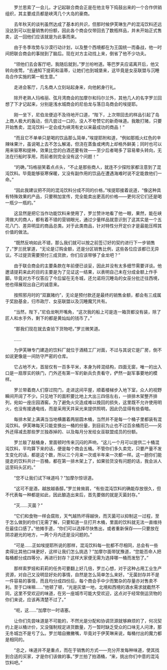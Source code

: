 　　罗兰思索了一会儿，才记起联合商会正是在他主导下捣鼓出来的一个合作供销组织，其主要成员都是峡湾几个大岛的豪商。

　　去年秋天的谈判虽然达成了基本的共识，但那时候伊芙琳生产的混沌饮料还远没达到可以批量销售的份额，因此各个商会仅带回去了数瓶样品，并未开始正式售卖，这一回他们应该就是为此事而来。

　　由于冬季攻势与沙漠行动计划，以及整个西境都在为王国统一而备战，他一时间把联合商会的事抛到了脑后。现在对方主动找上来，倒省了他不少功夫。

　　“领他们去会客厅吧，我随后就到，”罗兰吩咐道。等巴罗夫应诺离开后，他又转向夜莺，“去通知下提莉和温蒂，让她们也到城堡来，这毕竟是女巫联盟与沉睡岛合作实施的第一桩生意。”

　　走进会客厅，几名商人立刻站起身来，向他躬身行礼。

　　除开老熟人玛格丽、弦月湾商会的加摩尔和玛尔兰外，其他几人的名字罗兰回想了下才记起来，分别是浅水城商会的尼伯龙与落日岛商会的埃提耶。

　　刚一坐下，尼伯龙便迫不及待地开口道，“陛下，上次带回去的样品引起了岛上商人极大的轰动，但凡尝过一口的，没人不夸赞它的新奇味道。我敢打赌，只要开始售卖，混沌饮料一定会成为峡湾有史以来最成功的商品！”

　　“而且它不单单只是喝的饮品那么简单，”埃提耶附和道，“例如那瓶火红色的辛辣味果汁，虽说喝上去不怎么解渴，但浇在蒸鱼或烤肉上却格外鲜美；同时也可以用来驱寒和提神，效果比您的白酒还要有效——至少后者喝多了容易晕头转向，无法在行船时享用，而前者则完全没有这个问题！”

　　“的确，”玛格丽笑着点点头，“不止是那些商人，就连不少探险家都注意到了混沌饮料。毕竟能够驱寒保暖，又没有副作用的饮品在遭遇海难时说不定能救他们一命。”

　　“因此我建议把不同的混沌饮料分成不同的价格，”埃提耶接着说道，“像这种具有特殊效果的产品，只要稍加宣传，完全能卖出更高的价格——更何况它们还是喝一瓶少一瓶的。”

　　这显然是把它当作功能饮料来使用了，罗兰赞许地看了他一眼，果然，能在峡湾做大的商人，都有着不错的营销眼光，通过少量样品就意识到了这其实是一个五花八门、差异明显的商品总类。对于此类商品，针对特性分开定价才是最能压榨其价值的做法。

　　“既然反响如此不错，那么我们就可以按之前签订好的契约进行下一步销售了，”罗兰抚掌道，“无论是订购金额，还是分区销售比例，这些各位应该都已无异议。不过提货需要预付三成货款，你们应该带够了金龙吧？”

　　由于联合商会的主要条款在年前便已谈妥，因此并没有太多细节需要详谈。他邀请提莉来此的目的主要是为了见证这一结果，以表明自己未在分成金额上作手脚。毕竟对方不仅答应了今后留在无冬城，还允诺将沉睡岛的女巫分批迁往西境，他也得展现出自己的诚意来。

　　按照邪月时的“双赢赌约”，无论是预付款还是最终的销售金额，都会有三成属于奖励基金，归市政厅、女巫联盟以及沉睡魔咒共有。

　　“当然，陛下，”尼伯龙咧开嘴角，“这次我的船上可是连一箱货都没有装，除了匠人和水手外，剩下的都是黄灿灿的钱币了。”

　　“那我们现在就去查验下货物吧，”罗兰微笑道。

　　……

　　为伊芙琳专门建造的饮料厂就位于酒精工厂对面，不过与其说它是厂房，倒不如说更像是一间防守严密的仓库。

　　它占地不大，首层仅有一百多平米，本身为砖混结构，四面无窗，唯一的出入口是一扇厚实的铁门，门外还有第一军的新兵负责看守，俨然一副军事要地的模样。

　　罗兰带着商人们穿过院门，走进这间平屋，顺着楼梯步入地下室，众人的视野瞬间开阔了不少。只见地下的面积要比地上大出三四倍左右，一排排木架整齐排列，宛如一座庄园酒窖。为了避免火灾造成难以挽回的损失，这里既不允许使用明火，也没有接通电线，而是采用天井采光来提供照明，因此仍显得有些昏暗。

　　每排木架上满满当当地横置着两层圆木桶，当然并不是每一个桶子里都装有混沌饮料。伊芙琳每天只能变换出一桶的份量，到目前为止也不过百余桶而已——另外还得减去那些罗兰独吞掉的、以及每月分发给女巫联盟成员的份额。

　　罗兰敲了敲桶身，里面顿时传来沉闷的声响，“这儿一个月可以提供二十桶混沌饮料，平均算下来的话，便是每个商会五桶。不管你们多久卖完，只要产量不发生变化的话，都是这个数，所以三个月来一次或半年来一次都一样。这一趟你们能提走的饮料共计一百桶，都在第一排木架上了，如果验货没有问题的话，我会派人运至码头区的。”

　　“您不让我们试下味道吗？”加摩尔惊讶道。

　　“这可不是酒，越放越香醇。”罗兰耸耸肩，“有些混沌饮料的确能存放很久，但不代表每一种都是如此，因此酿造出来后，首先要做的就是灭菌封存。”

　　“灭……灭菌？”

　　“它们和食物一样会腐败，天气越热坏得越快，而灭菌可以抑制这一过程，至于怎么做到的你们无需了解，只要知道一旦打开木桶，里面的饮料就无法一直维持在最佳口感了。”他摊手道，“你们可以选择尽快售出，或者重新保存——只要放在阴凉避光的地方，一两个月内还是没问题的。”

　　“可是……正如埃提耶所说的那样，混沌饮料每一批都不尽相同，总会有一些卖得比其他口味更好，这样让我们怎么挑选？”加摩尔面带犹豫道，“您能否命人把每桶都分成四等分，再进行封存？这样大家便无需为选择哪一桶而发愁了。”

　　那样索罗娅和莉莉的任务可要翻上好几倍，罗兰心想，对于这种占用工业生产资源，对自己又没明显好处的事情，自然是怎么简单怎么来好。“无菌封存并不是一件容易的事情，而且均分成四份后，每个商会手中少而繁杂的存量亦对售卖不利。至于口味嘛……”他顿了顿，“光是灰堡一地，北境和西境的酒水需求就截然不同，这里不受欢迎的味道，在另一座城市可能大受欢迎，这点对于经常倒运货物的你们来说，应该再清楚不过了。”

　　“呃，这……”加摩尔一时语塞。

　　让你们先尝味道是不可能的，不然光是分配和协调货源就够麻烦的了，何况契约上是以桶计价，又没强制规定进货数量，万一暂时缺乏受众的口味无人问津，那无冬城岂不是亏了么。罗兰暗自撇撇嘴，毕竟对于伊芙琳来说，每桶付出的魔力都是相同的。

　　“总之，味道并不是重点，而在于销售的方式——充分开发每种味道，使其找到合适的买家，才是你们该做的事。”罗兰拍了拍酒桶，“来，挑出你们中意的混沌饮料吧。”
